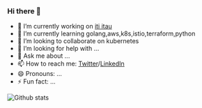 ### Hi there 👋

<!--
**richardsonlima/richardsonlima** is a ✨ _special_ ✨ repository because its `README.md` (this file) appears on your GitHub profile.

Here are some ideas to get you started:
-->

- 🔭 I’m currently working on [iti itau](https://iti.itau)
- 🌱 I’m currently learning golang,aws,k8s,istio,terraform,python
- 👯 I’m looking to collaborate on kubernetes
- 🤔 I’m looking for help with ...
- 💬 Ask me about ...
- 📫 How to reach me: [Twitter](https://twitter.com/RichDevSecOps)/[LinkedIn](https://www.linkedin.com/in/richardsonlima/)
- 😄 Pronouns: ...
- ⚡ Fun fact: ...

![Github stats](https://github-readme-stats.vercel.app/api?username=richardsonlima&show_icons=true&title_color=ffffff&icon_color=bb2acf&text_color=daf7dc&bg_color=151515&count_private=true)
